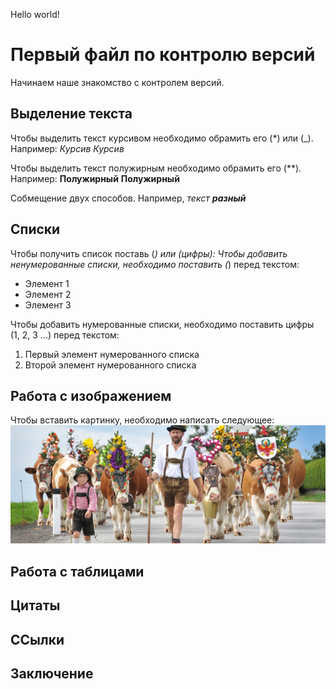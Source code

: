 Hello world!

# Первый файл по контролю версий

Начинаем наше знакомство с контролем версий.

## Выделение текста

Чтобы выделить текст курсивом необходимо  обрамить его (*) или (_).
Например:
*Курсив*
_Курсив_

Чтобы выделить текст полужирным необходимо обрамить его (**).
Например:
**Полужирный**
__Полужирный__

Собмещение двух способов. Например,
_текст **разный**_

## Списки 
Чтобы получить список поставь (*) или (цифры):
Чтобы добавить ненумерованные списки, необходимо поставить (*) перед текстом:
* Элемент 1
* Элемент 2
* Элемент 3

Чтобы добавить нумерованные списки, необходимо поставить цифры (1, 2, 3 ...) перед текстом:
1. Первый элемент нумерованного списка
2. Второй элемент нумерованного списка

## Работа с изображением
Чтобы вставить картинку, необходимо написать следующее:
![]()
![Это в Тироле](%D0%A2%D0%B8%D1%80%D0%BE%D0%BB%D1%8C.webp)

## Работа с таблицами

## Цитаты

## ССылки

## Заключение
